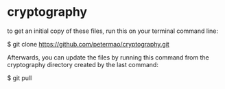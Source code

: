 # cryptography

to get an initial copy of these files, run this on your terminal command line:

$ git clone https://github.com/petermao/cryptography.git

Afterwards, you can update the files by running this command from the 
cryptography directory created by the last command:

$ git pull
